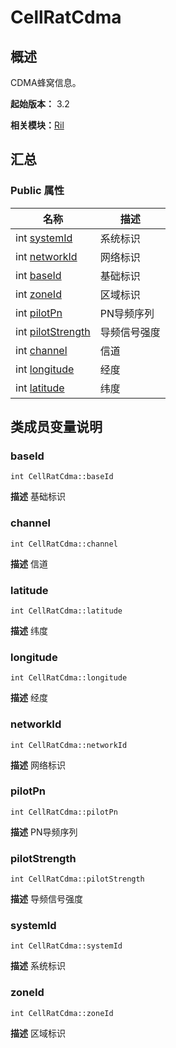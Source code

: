 # CellRatCdma


## 概述

CDMA蜂窝信息。

**起始版本：** 3.2

**相关模块：**[Ril](_ril_v11.md)


## 汇总


### Public 属性

| 名称 | 描述 | 
| -------- | -------- |
| int [systemId](#systemid) | 系统标识  | 
| int [networkId](#networkid) | 网络标识  | 
| int [baseId](#baseid) | 基础标识  | 
| int [zoneId](#zoneid) | 区域标识  | 
| int [pilotPn](#pilotpn) | PN导频序列  | 
| int [pilotStrength](#pilotstrength) | 导频信号强度  | 
| int [channel](#channel) | 信道  | 
| int [longitude](#longitude) | 经度  | 
| int [latitude](#latitude) | 纬度  | 


## 类成员变量说明


### baseId

```
int CellRatCdma::baseId
```
**描述**
基础标识


### channel

```
int CellRatCdma::channel
```
**描述**
信道


### latitude

```
int CellRatCdma::latitude
```
**描述**
纬度


### longitude

```
int CellRatCdma::longitude
```
**描述**
经度


### networkId

```
int CellRatCdma::networkId
```
**描述**
网络标识


### pilotPn

```
int CellRatCdma::pilotPn
```
**描述**
PN导频序列


### pilotStrength

```
int CellRatCdma::pilotStrength
```
**描述**
导频信号强度


### systemId

```
int CellRatCdma::systemId
```
**描述**
系统标识


### zoneId

```
int CellRatCdma::zoneId
```
**描述**
区域标识
